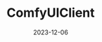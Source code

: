 ---
title: ComfyUIClient
date: 2023-12-06
weight: 30
description: ComfyUIClient aims to make it easier for users to interact with it by enabling code-based calls, facilitating the automation of tasks. https://github.com/comfyanonymous/ComfyUI.
tags: [ aigc ]
externalUrl: https://github.com/XdpCS/ComfyUIClient
---